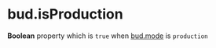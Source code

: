 # bud.isProduction

**Boolean** property which is `true` when [bud.mode](docs/config/bud.mode) is `production`
